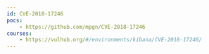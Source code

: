 ```yaml
---
id: CVE-2018-17246
pocs:
    - https://github.com/mpgn/CVE-2018-17246
courses:
    - https://vulhub.org/#/environments/kibana/CVE-2018-17246/
---
```

